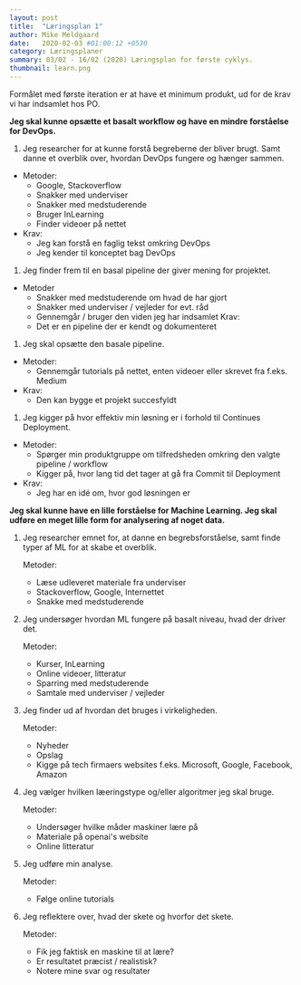 ```yaml
---
layout: post
title:  "Læringsplan 1"
author: Mike Meldgaard
date:   2020-02-03 #01:00:12 +0530
category: Læringsplaner
summary: 03/02 - 16/02 (2020) Læringsplan for første cyklys.
thumbnail: learn.png
---
```

Formålet med første iteration er at have et minimum produkt, ud for de krav vi har indsamlet hos PO.

**Jeg skal kunne opsætte et basalt workflow og have en mindre forståelse for DevOps.**
1. Jeg researcher for at kunne forstå begreberne der bliver brugt. Samt danne et overblik over, hvordan DevOps fungere og hænger sammen.
  * Metoder:
    * Google, Stackoverflow
    * Snakker med underviser
    * Snakker med medstuderende
    * Bruger InLearning
    * Finder videoer på nettet
  * Krav:
    * Jeg kan forstå en faglig tekst omkring DevOps
    * Jeg kender til konceptet bag DevOps

1. Jeg finder frem til en basal pipeline der giver mening for projektet.
  * Metoder
    * Snakker med medstuderende om hvad de har gjort
    * Snakker med underviser / vejleder for evt. råd
    * Gennemgår / bruger den viden jeg har indsamlet
  Krav:
    * Det er en pipeline der er kendt og dokumenteret

1. Jeg skal opsætte den basale pipeline.
  * Metoder:
    * Gennemgår tutorials på nettet, enten videoer eller skrevet fra f.eks. Medium
  * Krav:
    * Den kan bygge et projekt succesfyldt

1. Jeg kigger på hvor effektiv min løsning er i forhold til Continues Deployment.<br>
  * Metoder:
    * Spørger min produktgruppe om tilfredsheden omkring den valgte pipeline / workflow
    * Kigger på, hvor lang tid det tager at gå fra Commit til Deployment
  * Krav:
    * Jeg har en idé om, hvor god løsningen er

**Jeg skal kunne have en lille forståelse for Machine Learning. Jeg skal udføre en meget lille form for analysering af noget data.**
1. Jeg researcher emnet for, at danne en begrebsforståelse, samt finde typer af ML for at skabe et overblik.<br>

    Metoder:
    - Læse udleveret materiale fra underviser<br>
    - Stackoverflow, Google, Internettet<br>
    - Snakke med medstuderende<br>

3. Jeg undersøger hvordan ML fungere på basalt niveau, hvad der driver det.<br>

    Metoder:
    - Kurser, InLearning<br>
    - Online videoer, litteratur<br>
    - Sparring med medstuderende<br>
    - Samtale med underviser / vejleder<br>

4. Jeg finder ud af hvordan det bruges i virkeligheden.<br>

    Metoder:
    - Nyheder<br>
    - Opslag<br>
    - Kigge på tech firmaers websites f.eks. Microsoft, Google, Facebook, Amazon<br>

5. Jeg vælger hvilken læeringstype og/eller algoritmer jeg skal bruge.<br>

    Metoder:
    - Undersøger hvilke måder maskiner lære på<br>
    - Materiale på openai's website<br>
    - Online litteratur<br>

6. Jeg udføre min analyse.<br>

    Metoder:
    - Følge online tutorials<br>

7. Jeg reflektere over, hvad der skete og hvorfor det skete.<br>

    Metoder:
    - Fik jeg faktisk en maskine til at lære?<br>
    - Er resultatet præcist / realistisk?<br>
    - Notere mine svar og resultater
